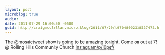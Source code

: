 ```yaml
---
layout: post
microblog: true
audio: 
date: 2011-07-29 16:00:50 -0500
guid: http://craigmcclellan.micro.blog/2011/07/29/t97048962338537472.html
---
```

The @mosaictweet show is going to be amazing tonight. Come on out at 7!  @ Rolling Hills Community Church [instagr.am/p/I0pgf/](http://instagr.am/p/I0pgf/)

